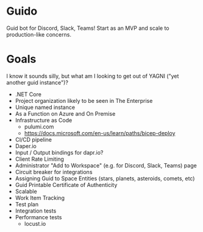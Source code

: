 # Guido
Guid bot for Discord, Slack, Teams!  Start as an MVP and scale to production-like concerns.

# Goals
I know it sounds silly, but what am I looking to get out of YAGNI ("yet another guid instance")?  

- .NET Core
- Project organization likely to be seen in The Enterprise
- Unique named instance
- As a Function on Azure and On Premise
- Infrastructure as Code
    - pulumi.com
    - https://docs.microsoft.com/en-us/learn/paths/bicep-deploy
- CI/CD pipeline
- Daper.io
- Input / Output bindings for dapr.io?
- Client Rate Limiting
- Administrator "Add to Workspace" (e.g. for Discord, Slack, Teams) page
- Circuit breaker for integrations
- Assigning Guid to Space Entities (stars, planets, asteroids, comets, etc)
- Guid Printable Certificate of Authenticity
- Scalable 
- Work Item Tracking 
- Test plan
- Integration tests
- Performance tests
    - locust.io


